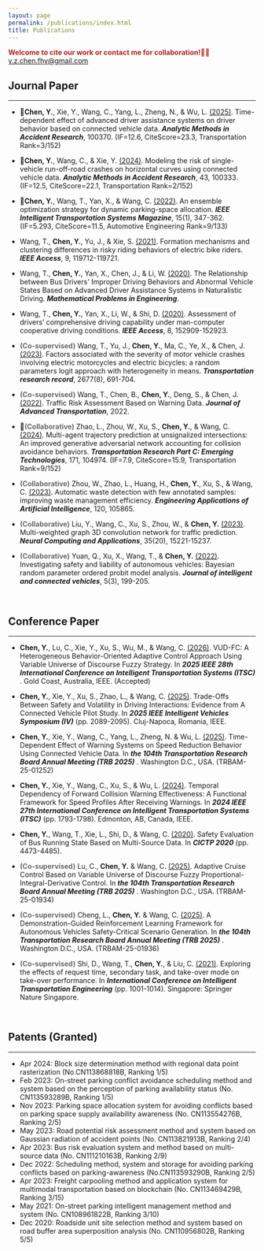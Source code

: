 ```yaml
---
layout: page
permalink: /publications/index.html
title: Publications
---
```

<span style="color:#B22222">**Welcome to cite our work or contact me for collaboration!**🎉🎉 
<span style="color:#4682B4">y.z.chen.fhy@gmail.com</span></span>

## Journal Paper
---
- 🎉**Chen, Y.**, Xie, Y., Wang, C., Yang, L., Zheng, N., & Wu, L. [(2025)](https://doi.org/10.1016/j.amar.2025.100370). Time-dependent effect of advanced driver assistance systems on driver behavior based on connected vehicle data. **_Analytic Methods in Accident Research_**, 100370. (IF=12.6, CiteScore=23.3, Transportation Rank=3/152)
- 🎉**Chen, Y.**, Wang, C., & Xie, Y. [(2024)](https://doi.org/10.1016/j.amar.2024.100333). Modeling the risk of single-vehicle run-off-road crashes on horizontal curves using connected vehicle data. **_Analytic Methods in Accident Research_**, 43, 100333. (IF=12.5, CiteScore=22.1, Transportation Rank=2/152)
- 🎉**Chen, Y.**, Wang, T., Yan, X., & Wang, C. [(2022)](https://doi.org/10.1109/MITS.2022.3163506). An ensemble optimization strategy for dynamic parking-space allocation. **_IEEE Intelligent Transportation Systems Magazine_**, 15(1), 347-362. (IF=5.293, CiteScore=11.5, Automotive Engineering Rank=9/133)
- Wang, T., **Chen, Y.**, Yu, J., & Xie, S. [(2021)](https://doi.org/10.1109/ACCESS.2021.3108039). Formation mechanisms and clustering differences in risky riding behaviors of electric bike riders. **_IEEE Access_**, 9, 119712-119721.
- Wang, T., **Chen, Y.**, Yan, X., Chen, J., & Li, W. [(2020)](https://doi.org/10.1155/2020/9743504). The Relationship between Bus Drivers' Improper Driving Behaviors and Abnormal Vehicle States Based on Advanced Driver Assistance Systems in Naturalistic Driving. **_Mathematical Problems in Engineering_**.
- Wang, T., **Chen, Y.**, Yan, X., Li, W., & Shi, D. [(2020)](https://doi.org/10.1109/ACCESS.2020.3016834). Assessment of drivers’ comprehensive driving capability under man-computer cooperative driving conditions. **_IEEE Access_**, 8, 152909-152923.

- <span style="color:#696969">**(Co-supervised)**</span> Wang, T., Yu, J., **Chen, Y.**, Ma, C., Ye, X., & Chen, J. [(2023)](https://doi.org/10.1177/03611981231157716). Factors associated with the severity of motor vehicle crashes involving electric motorcycles and electric bicycles: a random parameters logit approach with heterogeneity in means. **_Transportation research record_**, 2677(8), 691-704.
- <span style="color:#696969">**(Co-supervised)**</span> Wang, T., Chen, B., **Chen, Y.**, Deng, S., & Chen, J. [(2022)](https://doi.org/10.1155/2022/1191239). Traffic Risk Assessment Based on Warning Data. **_Journal of Advanced Transportation_**, 2022.

- 🎉<span style="color:#696969">**(Collaborative)**</span> Zhao, L., Zhou, W., Xu, S., **Chen, Y.**, & Wang, C. [(2024)](https://doi.org/10.1016/j.trc.2024.104974). Multi-agent trajectory prediction at unsignalized intersections: An improved generative adversarial network accounting for collision avoidance behaviors. **_Transportation Research Part C: Emerging Technologies_**, 171, 104974. (IF=7.9, CiteScore=15.9, Transportation Rank=9/152)
- <span style="color:#696969">**(Collaborative)**</span> Zhou, W., Zhao, L., Huang, H., **Chen, Y.**, Xu, S., & Wang, C. [(2023)](https://doi.org/10.1016/j.engappai.2023.105865). Automatic waste detection with few annotated samples: improving waste management efficiency. **_Engineering Applications of Artificial Intelligence_**, 120, 105865.
- <span style="color:#696969">**(Collaborative)**</span> Liu, Y., Wang, C., Xu, S., Zhou, W., & **Chen, Y.** [(2023)](https://doi.org/10.1007/s00521-023-08519-8). Multi-weighted graph 3D convolution network for traffic prediction. **_Neural Computing and Applications_**, 35(20), 15221-15237.
- <span style="color:#696969">**(Collaborative)**</span> Yuan, Q., Xu, X., Wang, T., & **Chen, Y.** [(2022)](https://doi.org/10.1108/JICV-04-2022-0012). Investigating safety and liability of autonomous vehicles: Bayesian random parameter ordered probit model analysis. **_Journal of intelligent and connected vehicles_**, 5(3), 199-205.

 <br>

## Conference Paper
---
- **Chen, Y.**, Lu, C., Xie, Y., Xu, S., Wu, M., & Wang, C. [(2026)](https://its.papercept.net/conferences/scripts/abstract.pl?ConfID=91&Number=829). VUD-FC: A Heterogeneous Behavior-Oriented Adaptive Control Approach Using Variable Universe of Discourse Fuzzy Strategy. In **_2025 IEEE 28th International Conference on Intelligent Transportation Systems (ITSC)_** . Gold Coast, Australia, IEEE. (Accepted)
- **Chen, Y.**, Xie, Y., Xu, S., Zhao, L., & Wang, C. [(2025)](https://doi.org/10.1109/IV64158.2025.11097600). Trade-Offs Between Safety and Volatility in Driving Interactions: Evidence from A Connected Vehicle Pilot Study. In **_2025 IEEE Intelligent Vehicles Symposium (IV)_** (pp. 2089-2095). Cluj-Napoca, Romania, IEEE.
- **Chen, Y.**, Xie, Y., Wang, C., Yang, L., Zheng, N. & Wu, L. [(2025)](https://annualmeeting.mytrb.org/OnlineProgramArchive/Details/23085). Time-Dependent Effect of Warning Systems on Speed Reduction Behavior Using Connected Vehicle Data. In **_the 104th Transportation Research Board Annual Meeting (TRB 2025)_** . Washington D.C., USA. (TRBAM-25-01252)
- **Chen, Y.**, Xie, Y., Wang, C., Xu, S., & Wu, L. [(2024)](https://doi.org/10.1109/ITSC58415.2024.10919910). Temporal Dependency of Forward Collision Warning Effectiveness: A Functional Framework for Speed Profiles After Receiving Warnings. In **_2024 IEEE 27th International Conference on Intelligent Transportation Systems (ITSC)_** (pp. 1793-1798). Edmonton, AB, Canada, IEEE.
- **Chen, Y.**, Wang, T., Xie, L., Shi, D., & Wang, C. [(2020)](https://ascelibrary.org/doi/abs/10.1061/9780784483053.372). Safety Evaluation of Bus Running State Based on Multi-Source Data. In **_CICTP 2020_** (pp. 4473-4485).

-  <span style="color:#696969">**(Co-supervised)**</span> Lu, C., **Chen, Y.** & Wang, C. [(2025)](https://annualmeeting.mytrb.org/OnlineProgramArchive/Details/22800). Adaptive Cruise Control Based on Variable Universe of Discourse Fuzzy Proportional-Integral-Derivative Control. In **_the 104th Transportation Research Board Annual Meeting (TRB 2025)_** . Washington D.C., USA. (TRBAM-25-01934)
-  <span style="color:#696969">**(Co-supervised)**</span> Cheng, L., **Chen, Y.** & Wang, C. [(2025)](https://annualmeeting.mytrb.org/OnlineProgramArchive/Details/22800). A Demonstration-Guided Reinforcement Learning Framework for Autonomous Vehicles Safety-Critical Scenario Generation. In **_the 104th Transportation Research Board Annual Meeting (TRB 2025)_** . Washington D.C., USA. (TRBAM-25-01936)
-  <span style="color:#696969">**(Co-supervised)**</span> Shi, D., Wang, T., **Chen, Y.**, & Liu, C. [(2021)](https://doi.org/10.1007/978-981-19-2259-6_88). Exploring the effects of request time, secondary task, and take-over mode on take-over performance. In **_International Conference on Intelligent Transportation Engineering_** (pp. 1001-1014). Singapore: Springer Nature Singapore.


<br>

## Patents (Granted)
---
- Apr 2024: Block size determination method with regional data point rasterization (No.CN113868818B, Ranking 1/5)
- Feb 2023: On-street parking conflict avoidance scheduling method and system based on the perception of parking availability status (No. CN113593289B, Ranking 1/5)
- Nov 2023: Parking space allocation system for avoiding conflicts based on parking space supply availability awareness (No. CN113554276B, Ranking 2/5)
- May 2023: Road potential risk assessment method and system based on Gaussian radiation of accident points (No. CN113821913B, Ranking 2/4)
- Apr 2023: Bus risk evaluation system and method based on multi-source data (No. CN111210163B, Ranking 2/9)
- Dec 2022: Scheduling method, system and storage for avoiding parking conflicts based on parking-awareness (No.CN113593290B, Ranking 2/5)
- Apr 2023: Freight carpooling method and application system for multimodal transportation based on blockchain (No. CN113469429B, Ranking 3/15)
- May 2021: On-street parking intelligent management method and system (No. CN108961822B, Ranking 3/10)
- Dec 2020: Roadside unit site selection method and system based on road buffer area superposition analysis (No. CN110956802B, Ranking 5/5)

<br>



